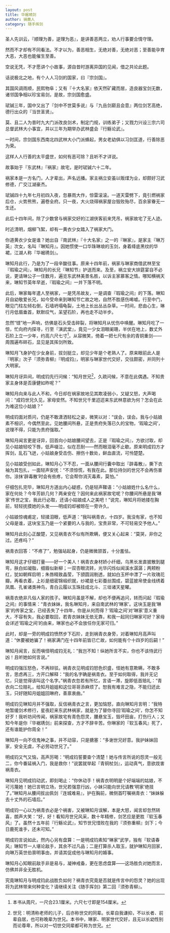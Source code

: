 ```yaml
---
layout: post
title: 华裾琇剑
author: 骑鹿人
category: 随手挥剑
---
```



圣人先训云，『顺理为善，逆理为恶』，是讲善恶两立，劝人行事要合情守理。

然而不才却有不同看法。不才以为，善恶相生，无绝对善，无绝对恶；至善能孕育大恶，大恶也能催生至善。

空说无凭，不才愿讲个小故事，源自昔时游离异国的见闻，借之共论此题。

话说极北之地，有个人人习剑的国家，曰『宗剑国』。

其国风调雨顺，民熙物阜；又有『十大名家』依天然矿藏而居，造良器宝剑无数，诸邻国争相以珍宝易剑，是故，宗剑国愈盛。

珷铖三年，国中又出了『剑中不世莫多说』与『九岳剑巅且会意』两位剑艺高绝，德行出众的『当世圣贤』。

莫、且二人为昔时九大门派改良剑术，制定门规，训练弟子；又戮力兴设三宗六司总督武林大小事宜，并以三年为期举办武林盛会『行觞论武』。

一时间，宗剑国东西南北四武林大小门派蜂起，男女老幼俱以习剑匡道，行善除恶为荣。

这样人人行善的太平盛世，如何有恶可除？且听不才详说。

故事始于『东武林』『祸家』故宅，是时珷铖六十二年。

祸家本是一方名门，人才辈出，声名远播。家主祸立安虽以贩煤为业，却颇好习武修德，广交江湖豪杰。

珷铖四十九年七月初四入夜，忽暴雨大作，惊雷滚滚。一道天雷劈下，竟引燃祸家后仓，火势熊熊，遍卷全府。只一夜，大火烧得祸家屋台毁败殆尽，百余家眷无一生还。

此后十四年间，除了少数曾与祸家交好的江湖侠客前来凭吊，祸家故宅了无人迹。

时近清明，烟柳飞絮，却有一黄衣少女踏入了祸家大门。

你道黄衣少女是谁？她出自『南武林』『十大名家』之一的『琳家』，是家主『琳万英』次女，名叫『琳知月』。因她惯使一口华珠琳琅的玉剑，身着绛底黑纹的华裙，江湖人称『华裾琇剑』。

琳知月此行，乃是为了一段辛酸往事。原来十四年前，祸家与琳家商借武林至宝『瑕瑜之间』，琳知月的长兄『琳知节』护送而来。及至，祸立安大排筵宴自不必说，更请琳公子一住数月，遍览东武林美景名胜，以诉主家慕客之情。哪知横祸天来，琳知节英年早逝，『瑕瑜之间』一并下落不明。

此后，琳家每年遣人至祸家，一是凭吊故友，一是调查『瑕瑜之间』的下落。琳知月自幼敬爱长兄，如今受命来到琳知节亡故之地，自然不胜感伤唏嘘。行至中门，眼见门柱左倾右倒，石墙坍塌龟裂，土地上长出丛丛杂草。一时间，悲由心生，琳行月低眉垂首，默默叹气，呆望石阶，再也走不动半步。

忽然“铿”地一声响，仿佛是石头受击碎裂，将琳知月从忧伤中唤醒。琳知月吃了一惊，忙向府内探寻，行至『演武堂』，竟见一少女泪眼阑珊，半伏在地上，数丈外石阶上立一少年，约高六尺七寸[^1]，从容微笑，倚着一把七尺有余的青铜重剑——周围遍布碎石，显见是其挥剑所致。

琳知月飞身护在少女身前，拔剑挺立，却见少年是个老熟人了。原来眼前此人是『明家』次子『须弥青柳』『明成钧』，明家与琳家世代交好，交往颇密，并同列十大明家。

琳知月讶异间，明成钧先行问候：“知月世兄[^2]，久疏问候，不意在此偶遇。不知贵家主身体是否康健如昨呢？”

琳知月向来与此人不和，今日却在祸家故地见其欺凌弱小，又疑又怒，大声喝问：“成钧世兄久见，家母安然。不知世兄千里迢迢来东武林意欲为何？怎会在此为难这位小姑娘？”

明成钧面对质问，仍是不敢潇洒轻松之姿，微笑以对：“误会，误会。我与小姑娘素不相识，今偶然至此，见她腰间所悬，正是贵府失落已久的宝物，‘瑕瑜之间’，说理不得，只能为贵府强取。”

琳知月闻言更是讶异，回首向小姑娘腰间望去，正是『瑕瑜之间』，方欲讨取，却见小姑娘轻咬下唇，低声啜泣，似在忍耐——然而眼泪毫不止歇。原来明成钧方才挥剑，乱石飞迸，小姑娘身受击伤、擦伤十数处，鲜血直流，可怜楚楚。

见小姑娘受创如此，琳知月心下不忍，一面从腰间行囊中取出『辟毒散』，撕下衣袖为其包扎，一面轻声安抚：“不须惊慌，有我在此。那位持剑的世兄不会再伤害你。涂抹‘辟毒散’时会有些疼，它会帮你消灭毒素，莫怕。”

仔细包扎完毕，琳知月方道出内心疑惑，仍是轻声鞣语：“小姑娘姓什么名什么，家在何处？今年芳龄几何？两亲安在？因何来此祸家故宅呢？你腰间所悬是我‘琳家’传世之宝，我此行必取，还请小姑娘成人之美吧！”说完，琳知月将她搂在胸前，轻轻抚摸她的头发——明成钧却被晾在一旁许久。

小姑娘惊魂甫定，轻揉泪眼，低声道：“我叫祸青衣，十四岁。我没有家，也不知父母是谁，这块宝玉乃是一个紧要的人与我的，宝贵非常，不可轻易交予他人。”

琳知月此刻心正酸楚，又见祸青衣不似有所欺瞒，便又关心起来：“莫哭，非你之过。还疼吗？”

祸青衣回答：“不疼了”，勉强站起身，仍是微微颔首，十分羞怯。

琳知月这才仔细打量——好一个美人！祸青衣身材娇小纤细，乌黑长发直披散到腿弯，肤白如凝脂，细眉似新柳；一双杏眼流转，光华闪烁似闻溪水潺潺；两颊粉红，犹如朝辉启明；朱唇精致晶莹，下颌圆润剔透，就如白玉杯中漂了一片玫瑰花瓣。再看衣着，上衫是细密锦缎织就，纱裙是七彩蚕丝围成，碧蓝披帛使金线绣着凤凰、孔雀诸类神鸟，青白云履以玉珠挂成北斗、三垣诸天星曜。

祸青衣绝非凡俗人家的孩子。琳知月虽是不解，却也不便再追问，转而问起『瑕瑜之间』的事情来：“青衣妹妹，我名琳知月，来自南武林的‘琳家’。这块玉是我‘琳家’的传家之宝，已经丢失了十四年，你是从何而得？‘瑕瑜之间’对‘琳家’意义重大，不容有失，我必要取回，若青衣妹妹无依无靠，和我一起同归琳家可好？家母会详述‘瑕瑜之间’的由来，琳家也必不会放任你无家可归。”

此时，却是一旁的明成钧愤然步下石阶，走到祸青衣身旁，对着琳知月高声叫道：“休要被她骗了！祸家满门在十四年前皆已亡故，如何能有个十四岁的后嗣！”

琳知月闻言，反而嗔怪明成钧无礼：“我岂不知！纵她所言不实，你也不该恃武行凶！且听她如何言说。”

明成钧强压怒色，不再辩驳。祸青衣见明成钧怒色炽盛，怪她有意欺瞒，不敢多言，思虑再三，方开口解释：“我的名字确是祸青衣。至于如何取得，我并无记忆，只是觉得该叫这个名字。”祸青衣忽若有所忆，言语一滞，旋即低首赔礼：“青衣向二位赔礼，给知月姐姐和这位哥哥添麻烦了。恕我有难言之隐，不能归还此玉，只好随知月姐姐回琳府，善禀衷曲。”

明成钧见琳知月并不强取，反信祸青衣之言，更加恼怒，直向琳知月言明：“我特地暂缓剑术修行，星夜赶来东武林祸家，就是为了替你寻回‘瑕瑜之间’，你怎不知好歹！我听坊间传闻，祸家故宅有青色怨灵，腰悬宝玉，毁坏田亩，打伤行人；又知今年是你『华裾琇剑』前来探查，方才不辞辛苦。你琳家的『软玉春风』死了，还有谁能护你周全！”

琳知月一向不信鬼神之事，并不动容，只是搪塞：“多谢世兄好意。我护妹妹回家，安全无虞，不必劳动世兄了。”

明成钧又气又恼，高声厉喝：“明成钧誓要查个清楚！她与传言所说的怨灵一般无二，你今番延祸入门，我是救你！”说罢就举起『青铜杖剑』，运动真气，意欲戕害祸青衣。

琳知月见明成钧动武，即刻喝止：“你休动手！祸青衣明明是个好端端的姑娘，不可污蔑她！她已言明立场，世兄若强意行凶，小妹只能向世兄请教‘明家’绝技了。”琳知月从腰间拔出佩剑『连城难易』，护在胸前，微侧首叮嘱祸青衣：“妹妹躲去十丈外的石墙后。”

明成钧一心以为祸青衣必是个祸害，又被琳知月误解，本是大怒，闻言却忽然转喜，朗声大笑：“好，好！看知月世兄风采，数十年精修，剑艺应是更胜『软玉春风』了。虽然十五年前『行觞论武』，知节世兄惜败在我的『须弥重柳』剑下；今日鹿死谁手，还未可知。”

明成钧言说如此，然内心另有盘算：一是明成钧素知“琳家”武学，独有『软语春风』琳知节一人堪论敌手，其余不过凡品；二是打算杀人取玉，就护琳知月回家，向琳万英世伯禀明事由，并请其促成他与琳知月的婚事。

琳知月心知眼前敌手非是易与，凝神戒备，更在思虑盘算——这场胜负对她而言，仿佛并非全无胜机。

究竟琳知月与明成钧此战胜负如何？祸青衣究竟是否就是传言中的怨灵？她的出现将为武林带来何种变化？请继续关注《随手挥剑》第二回『须弥青柳』。






[^1]: 本书从周尺，一尺合23.1厘米。六尺七寸即是154厘米。
[^2]: 世兄：明清称老师的儿子，后亦称世交的同辈。长辈自我谦抑，不以长者、前辈自居，也可称晚辈为世兄。本书中，琳家、明家世代交好，且无以长幼性别而论尊卑，所以对一切世交同辈都可称为世兄。


